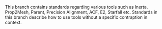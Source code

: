 This branch contains standards regarding various tools such as Inerta, Prop2Mesh, Parent, Precision Alignment, ACF, E2, Starfall etc.
Standards in this branch describe how to use tools without a specific contraption in context.
